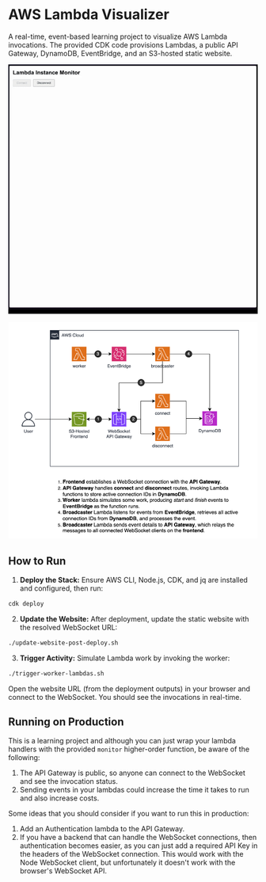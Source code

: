 # AWS Lambda Visualizer

A real-time, event-based learning project to visualize AWS Lambda invocations. The provided CDK code provisions Lambdas, a public API Gateway, DynamoDB, EventBridge, and an S3-hosted static website.

![Visualizer GIF](assets/visualizer.gif)

![AWS Architecture Diagram](assets/diagram.png)  


## How to Run

1. **Deploy the Stack:** Ensure AWS CLI, Node.js, CDK, and jq are installed and configured, then run:
   
```bash
cdk deploy
```

2. **Update the Website:** After deployment, update the static website with the resolved WebSocket URL:

```bash
./update-website-post-deploy.sh
```

3. **Trigger Activity:** Simulate Lambda work by invoking the worker:

```bash
./trigger-worker-lambdas.sh
```

Open the website URL (from the deployment outputs) in your browser and connect to the WebSocket. You should see the invocations in real-time.

## Running on Production

This is a learning project and although you can just wrap your lambda handlers with the provided `monitor` higher-order function, be aware of the following:

1. The API Gateway is public, so anyone can connect to the WebSocket and see the invocation status.
2. Sending events in your lambdas could increase the time it takes to run and also increase costs.

Some ideas that you should consider if you want to run this in production:

1. Add an Authentication lambda to the API Gateway. 
2. If you have a backend that can handle the WebSocket connections, then authentication becomes easier, as you can just add a required API Key in the headers of the WebSocket connection. This would work with the Node WebSocket client, but unfortunately it doesn't work with the browser's WebSocket API.
